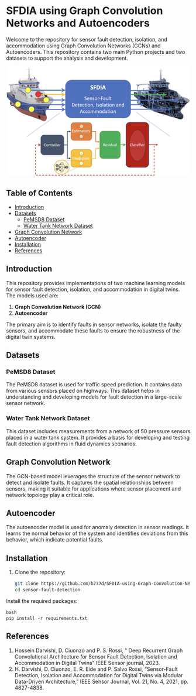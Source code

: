 # SFDIA using Graph Convolution Networks and Autoencoders

Welcome to the repository for sensor fault detection, isolation, and accommodation using Graph Convolution Networks (GCNs) and Autoencoders. This repository contains two main Python projects and two datasets to support the analysis and development.


![alt text](https://github.com/h777d/SFDIA-using-Graph-Convolution-Networks-and-Autoencoders/blob/09c6cfc4a3418acf5c8f153a81fa193b879d603b/SFDIA.png)

## Table of Contents

- [Introduction](#introduction)
- [Datasets](#datasets)
  - [PeMSD8 Dataset](#pemsd8-dataset)
  - [Water Tank Network Dataset](#water-tank-network-dataset)
- [Graph Convolution Network](#graph-convolution-network)
- [Autoencoder](#autoencoder)
- [Installation](#installation)
- [References](#references)


## Introduction

This repository provides implementations of two machine learning models for sensor fault detection, isolation, and accommodation in digital twins. The models used are:

1. **Graph Convolution Network (GCN)**
2. **Autoencoder**

The primary aim is to identify faults in sensor networks, isolate the faulty sensors, and accommodate these faults to ensure the robustness of the digital twin systems.

## Datasets

### PeMSD8 Dataset

The PeMSD8 dataset is used for traffic speed prediction. It contains data from various sensors placed on highways. This dataset helps in understanding and developing models for fault detection in a large-scale sensor network.

### Water Tank Network Dataset

This dataset includes measurements from a network of 50 pressure sensors placed in a water tank system. It provides a basis for developing and testing fault detection algorithms in fluid dynamics scenarios.

## Graph Convolution Network

The GCN-based model leverages the structure of the sensor network to detect and isolate faults. It captures the spatial relationships between sensors, making it suitable for applications where sensor placement and network topology play a critical role.


## Autoencoder

The autoencoder model is used for anomaly detection in sensor readings. It learns the normal behavior of the system and identifies deviations from this behavior, which indicate potential faults.

## Installation

1. Clone the repository:
   ```bash
   git clone https://github.com/h777d/SFDIA-using-Graph-Convolution-Networks-and-Autoencoders.git
   cd sensor-fault-detection
   ```
Install the required packages:
```
bash
pip install -r requirements.txt
```

## References
1.	Hossein Darvishi, D. Ciuonzo and P. S. Rossi, " Deep Recurrent Graph Convolutional Architecture for Sensor Fault Detection, Isolation and Accommodation in Digital Twins" IEEE Sensor journal, 2023.
2.	H. Darvishi, D. Ciuonzo, E. R. Eide and P. Salvo Rossi, “Sensor-Fault Detection, Isolation and Accommodation for Digital Twins via Modular Data-Driven Architecture,” IEEE Sensor Journal, Vol. 21, No. 4, 2021, pp. 4827-4838.
